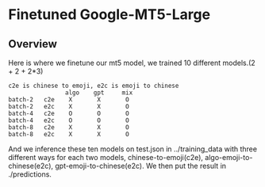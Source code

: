 # Finetuned Google-MT5-Large

## Overview

Here is where we finetune our mt5 model, we trained 10 different models.(2 + 2 + 2*3)

```
c2e is chinese to emoji, e2c is emoji to chinese
                algo    gpt     mix
batch-2   c2e    X       X       O        
batch-2   e2c    X       X       O    
batch-4   c2e    O       O       O    
batch-4   e2c    O       O       O    
batch-8   c2e    X       X       O        
batch-8   e2c    X       X       O    
```

And we inference these ten models on test.json in ../training_data with three different ways for each two models, chinese-to-emoji(c2e), algo-emoji-to-chinese(e2c), gpt-emoji-to-chinese(e2c). We then put the result in ./predictions.
